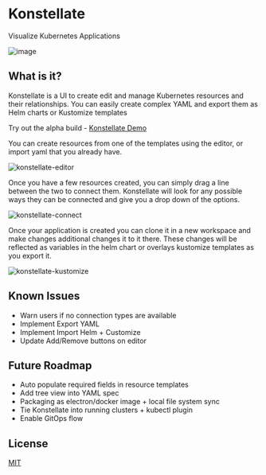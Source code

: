 # Konstellate

Visualize Kubernetes Applications

![image](https://user-images.githubusercontent.com/3777243/57480607-37d22a00-726e-11e9-975f-131989250a22.png)

## What is it?

Konstellate is a UI to create edit and manage Kubernetes resources and their relationships. You can easily create complex YAML and export them as Helm charts or Kustomize templates

Try out the alpha build - [Konstellate Demo](https://containership.github.io/konstellate)

You can create resources from one of the templates using the editor, or import yaml that you already have.

![konstellate-editor](https://user-images.githubusercontent.com/3777243/57794354-6ee28880-7711-11e9-8f0c-940ec8004788.gif)

Once you have a few resources created, you can simply drag a line between the two to connect them. Konstellate will look for any possible ways they can be connected and give you a drop down of the options.

![konstellate-connect](https://user-images.githubusercontent.com/3777243/57794379-81f55880-7711-11e9-8a28-52b9af888fac.gif)

Once your application is created you can clone it in a new workspace and make changes additional changes it to it there. These changes will be reflected as variables in the helm chart or overlays kustomize templates as you export it.

![konstellate-kustomize](https://user-images.githubusercontent.com/3777243/57794412-96d1ec00-7711-11e9-8796-7dddefa30532.gif)


## Known Issues

* Warn users if no connection types are available
* Implement Export YAML
* Implement Import Helm + Customize
* Update Add/Remove buttons on editor

## Future Roadmap

* Auto populate required fields in resource templates
* Add tree view into YAML spec
* Packaging as electron/docker image + local file system sync
* Tie Konstellate into running clusters + kubectl plugin
* Enable GitOps flow

## License
[MIT](https://choosealicense.com/licenses/mit/)
